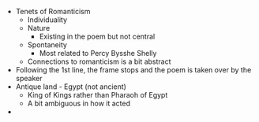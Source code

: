 - Tenets of Romanticism
	- Individuality
	- Nature
		- Existing in the poem but not central
	- Spontaneity
		- Most related to Percy Bysshe Shelly
	- Connections to romanticism is a bit abstract
- Following the 1st line, the frame stops and the poem is taken over by the speaker
- Antique land - Egypt (not ancient)
	- King of Kings rather than Pharaoh of Egypt
	- A bit ambiguous in how it acted
- 